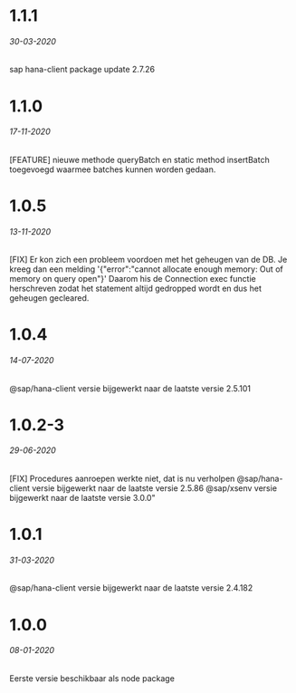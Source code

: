 # 1.1.1
###### 30-03-2020
sap hana-client package update 2.7.26

# 1.1.0
###### 17-11-2020
[FEATURE] nieuwe methode queryBatch en static method insertBatch toegevoegd waarmee batches kunnen worden gedaan.

# 1.0.5
###### 13-11-2020
[FIX] Er kon zich een probleem voordoen met het geheugen van de DB.
Je kreeg dan een melding '{"error":"cannot allocate enough memory: Out of memory on query open"}'
Daarom his de Connection exec functie herschreven zodat het statement altijd gedropped wordt en dus het geheugen gecleared.

# 1.0.4
###### 14-07-2020
@sap/hana-client versie bijgewerkt naar de laatste versie 2.5.101

# 1.0.2-3
###### 29-06-2020
[FIX] Procedures aanroepen werkte niet, dat is nu verholpen
@sap/hana-client versie bijgewerkt naar de laatste versie 2.5.86
@sap/xsenv versie bijgewerkt naar de laatste versie 3.0.0"

# 1.0.1
###### 31-03-2020
@sap/hana-client versie bijgewerkt naar de laatste versie 2.4.182

# 1.0.0
###### 08-01-2020
Eerste versie beschikbaar als node package